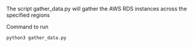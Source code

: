 The script gather_data.py will gather the AWS RDS instances across the specified regions

Command to run

```
python3 gather_data.py
```
